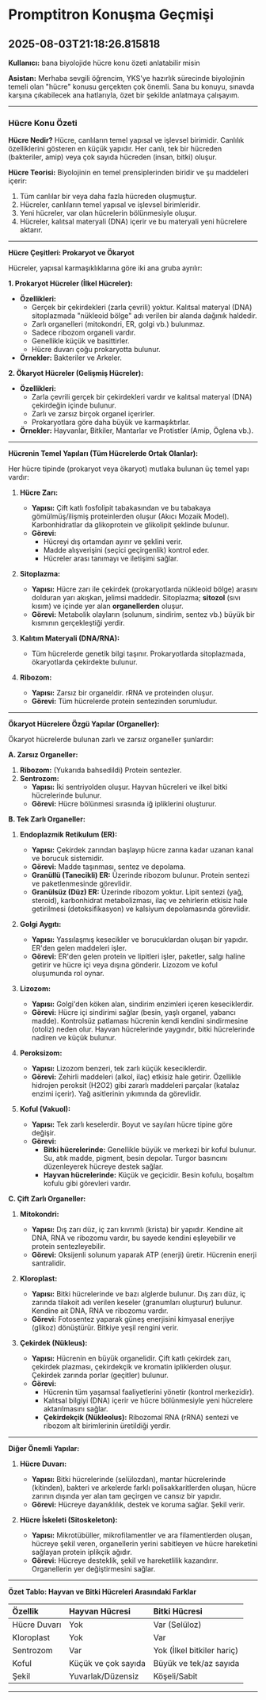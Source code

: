 # Promptitron Konuşma Geçmişi

## 2025-08-03T21:18:26.815818

**Kullanıcı:** bana biyolojide hücre konu özeti anlatabilir misin

**Asistan:** Merhaba sevgili öğrencim, YKS'ye hazırlık sürecinde biyolojinin temeli olan "hücre" konusu gerçekten çok önemli. Sana bu konuyu, sınavda karşına çıkabilecek ana hatlarıyla, özet bir şekilde anlatmaya çalışayım.

---

### Hücre Konu Özeti

**Hücre Nedir?**
Hücre, canlıların temel yapısal ve işlevsel birimidir. Canlılık özelliklerini gösteren en küçük yapıdır. Her canlı, tek bir hücreden (bakteriler, amip) veya çok sayıda hücreden (insan, bitki) oluşur.

**Hücre Teorisi:**
Biyolojinin en temel prensiplerinden biridir ve şu maddeleri içerir:
1.  Tüm canlılar bir veya daha fazla hücreden oluşmuştur.
2.  Hücreler, canlıların temel yapısal ve işlevsel birimleridir.
3.  Yeni hücreler, var olan hücrelerin bölünmesiyle oluşur.
4.  Hücreler, kalıtsal materyali (DNA) içerir ve bu materyali yeni hücrelere aktarır.

---

**Hücre Çeşitleri: Prokaryot ve Ökaryot**

Hücreler, yapısal karmaşıklıklarına göre iki ana gruba ayrılır:

**1. Prokaryot Hücreler (İlkel Hücreler):**
*   **Özellikleri:**
    *   Gerçek bir çekirdekleri (zarla çevrili) yoktur. Kalıtsal materyal (DNA) sitoplazmada "nükleoid bölge" adı verilen bir alanda dağınık haldedir.
    *   Zarlı organelleri (mitokondri, ER, golgi vb.) bulunmaz.
    *   Sadece ribozom organeli vardır.
    *   Genellikle küçük ve basittirler.
    *   Hücre duvarı çoğu prokaryotta bulunur.
*   **Örnekler:** Bakteriler ve Arkeler.

**2. Ökaryot Hücreler (Gelişmiş Hücreler):**
*   **Özellikleri:**
    *   Zarla çevrili gerçek bir çekirdekleri vardır ve kalıtsal materyal (DNA) çekirdeğin içinde bulunur.
    *   Zarlı ve zarsız birçok organel içerirler.
    *   Prokaryotlara göre daha büyük ve karmaşıktırlar.
*   **Örnekler:** Hayvanlar, Bitkiler, Mantarlar ve Protistler (Amip, Öglena vb.).

---

**Hücrenin Temel Yapıları (Tüm Hücrelerde Ortak Olanlar):**

Her hücre tipinde (prokaryot veya ökaryot) mutlaka bulunan üç temel yapı vardır:

1.  **Hücre Zarı:**
    *   **Yapısı:** Çift katlı fosfolipit tabakasından ve bu tabakaya gömülmüş/ilişmiş proteinlerden oluşur (Akıcı Mozaik Model). Karbonhidratlar da glikoprotein ve glikolipit şeklinde bulunur.
    *   **Görevi:**
        *   Hücreyi dış ortamdan ayırır ve şeklini verir.
        *   Madde alışverişini (seçici geçirgenlik) kontrol eder.
        *   Hücreler arası tanımayı ve iletişimi sağlar.

2.  **Sitoplazma:**
    *   **Yapısı:** Hücre zarı ile çekirdek (prokaryotlarda nükleoid bölge) arasını dolduran yarı akışkan, jelimsi maddedir. Sitoplazma; **sitozol** (sıvı kısım) ve içinde yer alan **organellerden** oluşur.
    *   **Görevi:** Metabolik olayların (solunum, sindirim, sentez vb.) büyük bir kısmının gerçekleştiği yerdir.

3.  **Kalıtım Materyali (DNA/RNA):**
    *   Tüm hücrelerde genetik bilgi taşınır. Prokaryotlarda sitoplazmada, ökaryotlarda çekirdekte bulunur.

4.  **Ribozom:**
    *   **Yapısı:** Zarsız bir organeldir. rRNA ve proteinden oluşur.
    *   **Görevi:** Tüm hücrelerde protein sentezinden sorumludur.

---

**Ökaryot Hücrelere Özgü Yapılar (Organeller):**

Ökaryot hücrelerde bulunan zarlı ve zarsız organeller şunlardır:

**A. Zarsız Organeller:**
1.  **Ribozom:** (Yukarıda bahsedildi) Protein sentezler.
2.  **Sentrozom:**
    *   **Yapısı:** İki sentriyolden oluşur. Hayvan hücreleri ve ilkel bitki hücrelerinde bulunur.
    *   **Görevi:** Hücre bölünmesi sırasında iğ ipliklerini oluşturur.

**B. Tek Zarlı Organeller:**
1.  **Endoplazmik Retikulum (ER):**
    *   **Yapısı:** Çekirdek zarından başlayıp hücre zarına kadar uzanan kanal ve borucuk sistemidir.
    *   **Görevi:** Madde taşınması, sentez ve depolama.
    *   **Granüllü (Tanecikli) ER:** Üzerinde ribozom bulunur. Protein sentezi ve paketlenmesinde görevlidir.
    *   **Granülsüz (Düz) ER:** Üzerinde ribozom yoktur. Lipit sentezi (yağ, steroid), karbonhidrat metabolizması, ilaç ve zehirlerin etkisiz hale getirilmesi (detoksifikasyon) ve kalsiyum depolamasında görevlidir.

2.  **Golgi Aygıtı:**
    *   **Yapısı:** Yassılaşmış kesecikler ve borucuklardan oluşan bir yapıdır. ER'den gelen maddeleri işler.
    *   **Görevi:** ER'den gelen protein ve lipitleri işler, paketler, salgı haline getirir ve hücre içi veya dışına gönderir. Lizozom ve koful oluşumunda rol oynar.

3.  **Lizozom:**
    *   **Yapısı:** Golgi'den köken alan, sindirim enzimleri içeren keseciklerdir.
    *   **Görevi:** Hücre içi sindirimi sağlar (besin, yaşlı organel, yabancı madde). Kontrolsüz patlaması hücrenin kendi kendini sindirmesine (otoliz) neden olur. Hayvan hücrelerinde yaygındır, bitki hücrelerinde nadiren ve küçük bulunur.

4.  **Peroksizom:**
    *   **Yapısı:** Lizozom benzeri, tek zarlı küçük keseciklerdir.
    *   **Görevi:** Zehirli maddeleri (alkol, ilaç) etkisiz hale getirir. Özellikle hidrojen peroksit (H2O2) gibi zararlı maddeleri parçalar (katalaz enzimi içerir). Yağ asitlerinin yıkımında da görevlidir.

5.  **Koful (Vakuol):**
    *   **Yapısı:** Tek zarlı keselerdir. Boyut ve sayıları hücre tipine göre değişir.
    *   **Görevi:**
        *   **Bitki hücrelerinde:** Genellikle büyük ve merkezi bir koful bulunur. Su, atık madde, pigment, besin depolar. Turgor basıncını düzenleyerek hücreye destek sağlar.
        *   **Hayvan hücrelerinde:** Küçük ve geçicidir. Besin kofulu, boşaltım kofulu gibi görevleri vardır.

**C. Çift Zarlı Organeller:**
1.  **Mitokondri:**
    *   **Yapısı:** Dış zarı düz, iç zarı kıvrımlı (krista) bir yapıdır. Kendine ait DNA, RNA ve ribozomu vardır, bu sayede kendini eşleyebilir ve protein sentezleyebilir.
    *   **Görevi:** Oksijenli solunum yaparak ATP (enerji) üretir. Hücrenin enerji santralidir.

2.  **Kloroplast:**
    *   **Yapısı:** Bitki hücrelerinde ve bazı alglerde bulunur. Dış zarı düz, iç zarında tilakoit adı verilen keseler (granumları oluşturur) bulunur. Kendine ait DNA, RNA ve ribozomu vardır.
    *   **Görevi:** Fotosentez yaparak güneş enerjisini kimyasal enerjiye (glikoz) dönüştürür. Bitkiye yeşil rengini verir.

3.  **Çekirdek (Nükleus):**
    *   **Yapısı:** Hücrenin en büyük organelidir. Çift katlı çekirdek zarı, çekirdek plazması, çekirdekçik ve kromatin ipliklerden oluşur. Çekirdek zarında porlar (geçitler) bulunur.
    *   **Görevi:**
        *   Hücrenin tüm yaşamsal faaliyetlerini yönetir (kontrol merkezidir).
        *   Kalıtsal bilgiyi (DNA) içerir ve hücre bölünmesiyle yeni hücrelere aktarılmasını sağlar.
        *   **Çekirdekçik (Nükleolus):** Ribozomal RNA (rRNA) sentezi ve ribozom alt birimlerinin üretildiği yerdir.

---

**Diğer Önemli Yapılar:**

1.  **Hücre Duvarı:**
    *   **Yapısı:** Bitki hücrelerinde (selülozdan), mantar hücrelerinde (kitinden), bakteri ve arkelerde farklı polisakkaritlerden oluşan, hücre zarının dışında yer alan tam geçirgen ve cansız bir yapıdır.
    *   **Görevi:** Hücreye dayanıklılık, destek ve koruma sağlar. Şekil verir.

2.  **Hücre İskeleti (Sitoskeleton):**
    *   **Yapısı:** Mikrotübüller, mikrofilamentler ve ara filamentlerden oluşan, hücreye şekil veren, organellerin yerini sabitleyen ve hücre hareketini sağlayan protein iplikçik ağıdır.
    *   **Görevi:** Hücreye desteklik, şekil ve hareketlilik kazandırır. Organellerin yer değiştirmesini sağlar.

---

**Özet Tablo: Hayvan ve Bitki Hücreleri Arasındaki Farklar**

| Özellik           | Hayvan Hücresi       | Bitki Hücresi            |
| :---------------- | :------------------- | :----------------------- |
| Hücre Duvarı      | Yok                  | Var (Selüloz)            |
| Kloroplast        | Yok                  | Var                      |
| Sentrozom         | Var                  | Yok (İlkel bitkiler hariç)|
| Koful             | Küçük ve çok sayıda | Büyük ve tek/az sayıda   |
| Şekil             | Yuvarlak/Düzensiz    | Köşeli/Sabit             |


---

